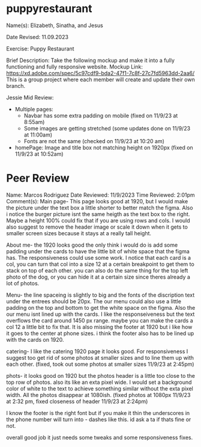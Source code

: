 # puppyrestaurant
Name(s): Elizabeth, Sinatha, and Jesus 

Date Revised: 11.09.2023

Exercise: Puppy Restaurant

Brief Description: Take the following mockup and make it into a fully functioning and fully responsive website.
                   Mockup Link: https://xd.adobe.com/spec/5c97cdf9-bda2-47f1-7c8f-27c7fd5963dd-2aa6/
                   This is a group project where each member will create and update their own branch.


Jessie Mid Review:
- Multiple pages:
  - Navbar has some extra padding on mobile (fixed on 11/9/23 at 8:55am)
  - Some images are getting stretched (some updates done on 11/9/23 at 11:00am)
  - Fonts are not the same (checked on 11/9/23 at 10:20 am)
- homePage: Image and title box not matching height on 1920px (fixed on 11/9/23 at 10:52am)


# Peer Review
Name: Marcos Rodriguez
Date Reviewed: 11/9/2023
Time Reviewed: 2:01pm
Comment(s): 
Main page- This page looks good at 1920, but I would make the picture under the text box a little shorter to better match the figma. Also i notice the burger picture isnt the same heigth as the text box to the right. Maybe a height 100% could fix that if you are using rows and cols. I would also suggest to remove the header image or scale it down when it gets to smaller screen sizes because it stays at a really tall height.

About me- the 1920 looks good the only think i would do is add some padding under the cards to have the little bit of white space that the figma has. The responsiveness could use some work. I notice that each card is a col, you can turn that col into a size 12 at a certain breakpoint to get them to stack on top of each other. you can also do the same thing for the top left photo of the dog, or you can hide it at a certain size since theres already a lot of photos.

Menu- the line spaceing is slightly to big and the fonts of the discription text under the entrees should be 20px. The our menu could also use a little padding on the top and bottom to get the white space on the figma. Also the our menu isnt lined up with the cards. I like the responseiveness but the text overflows the card around 1450 px range. maybe you can make the cards a col 12 a little bit to fix that. It is also missing the footer at 1920 but i like how it goes to the center at phone sizes. i think the footer also has to be lined up with the cards on 1920.

catering- I like the catering 1920 page it looks good. For responsiveness I suggest too get rid of some photos at smaller sizes and to line them up with each other. (fixed, took out some photos at smaller sizes 11/9/23 at 2:45pm)

phots- it looks good on 1920 but the photos header is a little too close to the top row of photos. also its like an exta pixel wide.  I would set a background color of white to the text to achieve something similar without the exta pixel width. All the photos disappear at 1080ish. (fixed photos at 1080px 11/9/23 at 2:32 pm, fixed closeness of header 11/9/23 at 2:24pm)

I know the footer is the right font but if you make it thin the underscores in the phone number will turn into - dashes like this. id ask a ta if thats fine or not. 

overall good job it just needs some tweaks and some responsiveness fixes.

